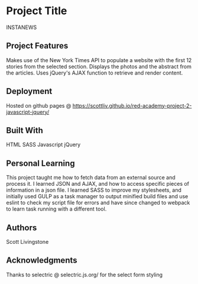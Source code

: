 # Project Title
INSTANEWS

## Project Features
Makes use of the New York Times API to populate a website with the first 12 stories from the selected section. Displays the photos and the abstract from the articles. Uses jQuery's AJAX function to retrieve and render content.

## Deployment

Hosted on github pages @ https://scottliv.github.io/red-academy-project-2-javascript-jquery/

## Built With
HTML SASS Javascript jQuery

## Personal Learning
This project taught me how to fetch data from an external source and process it. I learned JSON and AJAX, and how to access specific pieces of information in a json file. I learned SASS to improve my stylesheets, and initially used GULP as a task manager to output minified build files and use eslint to check my script file for errors and have since changed to webpack to learn task running with a different tool.

## Authors

Scott Livingstone


## Acknowledgments

Thanks to selectric @ selectric.js.org/ for the select form styling